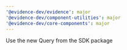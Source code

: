 ```yaml
---
'@evidence-dev/evidence': major
'@evidence-dev/component-utilities': major
'@evidence-dev/core-components': major
---
```


Use the new Query from the SDK package
